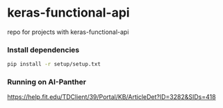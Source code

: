 # keras-functional-api
repo for projects with keras-functional-api

### Install dependencies
```bash
pip install -r setup/setup.txt
```

### Running on AI-Panther
https://help.fit.edu/TDClient/39/Portal/KB/ArticleDet?ID=3282&SIDs=418